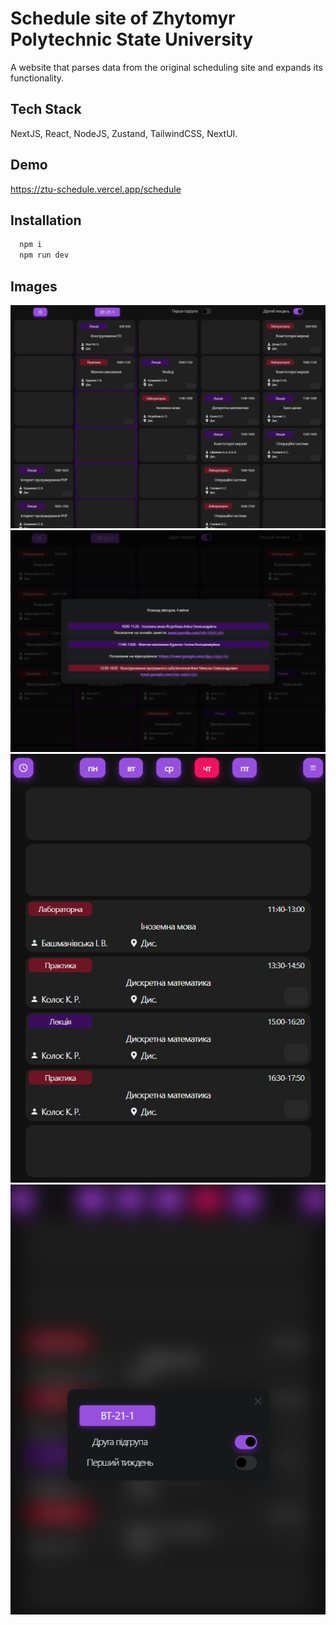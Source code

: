 
# Schedule site of Zhytomyr Polytechnic State University


A website that parses data from the original scheduling site and expands its functionality.
## Tech Stack

NextJS, React, NodeJS, Zustand, TailwindCSS, NextUI.


## Demo

https://ztu-schedule.vercel.app/schedule


## Installation

```bash
  npm i
  npm run dev
```
    
## Images

![PC1](images/1.png)
![PC2](images/2.png)
![Mobile1](images/3.png)
![Mobile2](images/4.png)